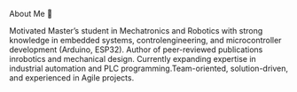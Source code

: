 
About Me 👋

Motivated Master’s student in Mechatronics and Robotics with strong knowledge in embedded systems, controlengineering, and microcontroller development (Arduino, ESP32). Author of peer-reviewed publications inrobotics and mechanical design. Currently expanding expertise in industrial automation and PLC programming.Team-oriented, solution-driven, and experienced in Agile projects. 

